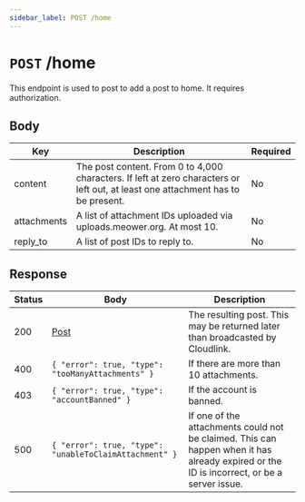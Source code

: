 ```yaml
---
sidebar_label: POST /home
---
```


# `POST` /home

This endpoint is used to post to add a post to home. It requires authorization.

## Body

<!-- prettier-ignore-start -->
| Key | Description | Required |
| - | - | - |
| content | The post content. From 0 to 4,000 characters. If left at zero characters or left out, at least one attachment has to be present. | No |
| attachments | A list of attachment IDs uploaded via uploads.meower.org. At most 10. | No |
| reply_to | A list of post IDs to reply to. | No |
<!-- prettier-ignore-end -->

## Response

<!-- prettier-ignore-start -->
| Status | Body | Description |
| - | - | - |
| 200 | [Post](../../objects/post) | The resulting post. This may be returned later than broadcasted by Cloudlink. |
| 400 | `{ "error": true, "type": "tooManyAttachments" }` | If there are more than 10 attachments. |
| 403 | `{ "error": true, "type": "accountBanned" }` | If the account is banned. |
| 500 | `{ "error": true, "type": "unableToClaimAttachment" }` | If one of the attachments could not be claimed. This can happen when it has already expired or the ID is incorrect, or be a server issue. |
<!-- prettier-ignore-end -->
